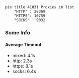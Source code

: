 
```mermaid
pie title 41031 Proxies in list
    "HTTP" : 28369
    "HTTPS": 10759
    "SOCKS" : 9032
```

### Some Info
#### Average Timeout

- mixed: 4.1s
- http: 2.3s
- https: 8.1s
- socks: 6.4s